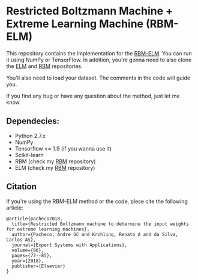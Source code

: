# Restricted Boltzmann Machine + Extreme Learning Machine (RBM-ELM)

This repository contains the implementation for the [RBM-ELM](http://www.sciencedirect.com/science/article/pii/S0957417417308102). You can run it using NumPy or TensorFlow.
In addition, you're gonna need to also clone the [ELM](https://github.com/paaatcha/ELM) and [RBM](https://github.com/paaatcha/RBM) repositories.

You'll also need to load your dataset. The comments in the code will guide you.

If you find any bug or have any question about the method, just let me know.


## Dependecies:
* Python 2.7.x
* NumPy
* Tensorflow <= 1.9 (if you wanna use it)
* Scikit-learn
* RBM (check my [RBM](https://github.com/paaatcha/RBM) repository)
* ELM (check my [RBM](https://github.com/paaatcha/ELM) repository)

## Citation
If you're using the RBM-ELM method or the code, plese cite the following article:

```
@article{pacheco2018,
  title={Restricted Boltzmann machine to determine the input weights for extreme learning machines},
  author={Pacheco, Andre GC and Krohling, Renato A and da Silva, Carlos AS},
  journal={Expert Systems with Applications},
  volume={96},
  pages={77--85},
  year={2018},
  publisher={Elsevier}
}
```